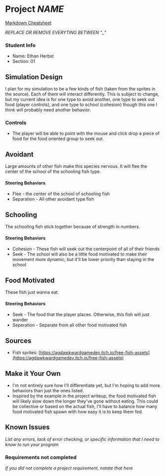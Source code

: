 # Project _NAME_

[Markdown Cheatsheet](https://github.com/adam-p/markdown-here/wiki/Markdown-Here-Cheatsheet)

_REPLACE OR REMOVE EVERYTING BETWEEN "\_"_

### Student Info

-   Name: Ethan Herbst
-   Section: 01

## Simulation Design

I plan for my simulation to be a few kinds of fish (taken from the sprites in the source). Each of them will interact differently. This is subject to change, but my current idea is for one type to avoid another, one type to seek out food (player controls), and one type to school (cohesion) though this one I think will probably need another behavior.

### Controls

- The player will be able to point with the mouse and click drop a piece of food for the food oriented group to seek out.

## Avoidant

Large amounts of other fish make this species nervous. It will flee the center of the school of the schooling fish type.

#### Steering Behaviors

- Flee - the center of the school of schooling fish
- Separation - All other avoidant type fish 

## Schooling

The schooling fish stick together because of strength in numbers.

#### Steering Behaviors

- Cohesion - These fish will seek out the centerpoint of all of their friends
- Seek - The school will also be a little food motivated to make their movement more dynamic, but it'll be lower priority than staying in the school

## Food Motivated

These fish just wanna eat.

#### Steering Behaviors

- Seek - The food that the player places. Otherwise, this fish will just wander
- Seperation - Separate from all other food motivated fish

## Sources

- Fish sprites: [https://agdawkwardgamedev.itch.io/free-fish-assets](https://agdawkwardgamedev.itch.io/free-fish-assets)

## Make it Your Own

- I'm not entirely sure how I'll differentiate yet, but I'm hoping to add more behaviors than just the ones listed.
- Inspired by the example in the project writeup, the food motivated fish will likely slow down the longer they've gone without eating. This could be collective or based on the actual fish, I'll have to balance how many food motivated fish spawn with how easy it is to keep them fed.

## Known Issues

_List any errors, lack of error checking, or specific information that I need to know to run your program_

### Requirements not completed

_If you did not complete a project requirement, notate that here_

